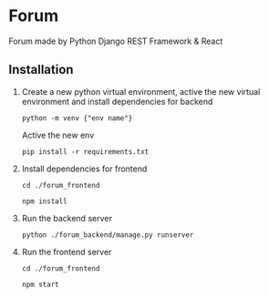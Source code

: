# Forum
 Forum made by Python Django REST Framework & React
 
## Installation
 1. Create a new python virtual environment, active the new virtual environment and install dependencies for backend
 
    `python -m venv {"env name"}`
    
    Active the new env
    
    `pip install -r requirements.txt`
    
 2. Install dependencies for frontend
 
    `cd ./forum_frontend`
    
    `npm install`
    
 3. Run the backend server
 
    `python ./forum_backend/manage.py runserver`
    
 4. Run the frontend server
 
    `cd ./forum_frontend`
    
    `npm start`
 
